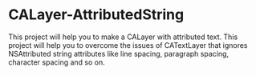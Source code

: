 # CALayer-AttributedString
This project will help you to make a CALayer with attributed text. This project will help you to overcome the issues of CATextLayer that ignores NSAttributed string attributes like line spacing, paragraph spacing, character spacing and so on.
